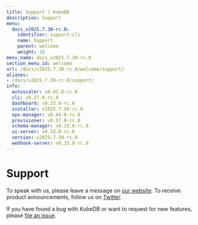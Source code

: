```yaml
---
title: Support | KubeDB
description: Support
menu:
  docs_v2025.7.30-rc.0:
    identifier: support-cli
    name: Support
    parent: welcome
    weight: 10
menu_name: docs_v2025.7.30-rc.0
section_menu_id: welcome
url: /docs/v2025.7.30-rc.0/welcome/support/
aliases:
- /docs/v2025.7.30-rc.0/support/
info:
  autoscaler: v0.42.0-rc.0
  cli: v0.57.0-rc.0
  dashboard: v0.33.0-rc.0
  installer: v2025.7.30-rc.0
  ops-manager: v0.44.0-rc.0
  provisioner: v0.57.0-rc.0
  schema-manager: v0.33.0-rc.0
  ui-server: v0.33.0-rc.0
  version: v2025.7.30-rc.0
  webhook-server: v0.33.0-rc.0
---
```


# Support

To speak with us, please leave a message on [our website](https://appscode.com/contact/). To receive product announcements, follow us on [Twitter](https://twitter.com/KubeDB).

If you have found a bug with KubeDB or want to request for new features, please [file an issue](https://github.com/kubedb/project/issues/new).
